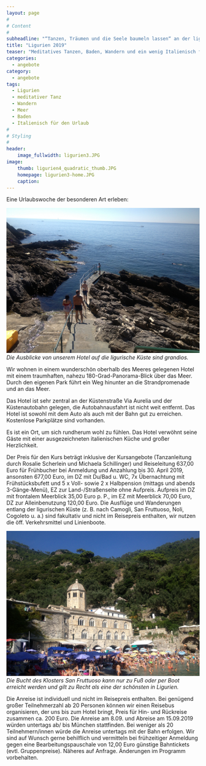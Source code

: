 ```yaml
---
layout: page
#
# Content
#
subheadline: "“Tanzen, Träumen und die Seele baumeln lassen“ an der ligurischen Riviera vom 8. bis 15. September 2019"
title: "Ligurien 2019"
teaser: "Meditatives Tanzen, Baden, Wandern und ein wenig Italienisch für den Urlaub lernen. <strong>Achtung: Die Reise findet vom 8. bis 15. September 2019 statt, das war vorher falsch angegeben</strong>"
categories:
  - angebote
category:
  - angebote
tags:
  - Ligurien
  - meditativer Tanz
  - Wandern
  - Meer
  - Baden
  - Italienisch für den Urlaub
#
# Styling
#
header:
    image_fullwidth: ligurien3.JPG
image:
    thumb: ligurien4_quadratic_thumb.JPG
    homepage: ligurien3-home.JPG
    caption:
---
```


Eine Urlaubswoche der besonderen Art erleben:

![Die Ausblicke von unserem Hotel auf die ligurische Küste sind grandios.](/images/ligurien4.JPG)
*Die Ausblicke von unserem Hotel auf die ligurische Küste sind grandios.*

Wir wohnen in einem wunderschön oberhalb des Meeres gelegenen Hotel mit einem traumhaften, nahezu 180-Grad-Panorama-Blick über das Meer. Durch den eigenen Park führt ein Weg hinunter an die Strandpromenade und an das Meer.

Das Hotel ist sehr zentral an der Küstenstraße Via Aurelia und der Küstenautobahn gelegen, die Autobahnausfahrt ist nicht weit entfernt. Das Hotel ist sowohl mit dem Auto als auch mit der Bahn gut zu erreichen. Kostenlose Parkplätze sind vorhanden.

Es ist ein Ort, um sich rundherum wohl zu fühlen. Das Hotel verwöhnt seine Gäste mit einer ausgezeichneten italienischen Küche und großer Herzlichkeit.

Der Preis für den Kurs beträgt inklusive der Kursangebote (Tanzanleitung durch Rosalie Scherlein und Michaela Schillinger) und Reiseleitung 637,00 Euro für Frühbucher bei Anmeldung und Anzahlung bis 30.
April 2019, ansonsten 677,00 Euro, im DZ mit Du/Bad u. WC, 7x Übernachtung mit Frühstücksbufett und 5 x Voll- sowie 2 x Halbpension (mittags und abends 3-Gänge-Menü), EZ zur Land-/Straßenseite ohne Aufpreis.
Aufpreis im DZ mit frontalem Meerblick 35,00 Euro p. P., im EZ mit Meerblick 70,00 Euro, DZ zur Alleinbenutzung 120,00 Euro. Die Ausflüge und Wanderungen entlang der ligurischen Küste (z. B. nach Camogli, San Fruttuoso, Noli, Cogoleto u. a.) sind fakultativ
und nicht im Reisepreis enthalten, wir nutzen die öff. Verkehrsmittel und Linienboote.

![Die Bucht des Klosters San Fruttuoso kann nur zu Fuß oder per Boot erreicht werden und gilt zu Recht als eine der schönsten in Ligurien.](/images/ligurien2.JPG)
*Die Bucht des Klosters San Fruttuoso kann nur zu Fuß oder per Boot erreicht werden und gilt zu Recht als eine der schönsten in Ligurien.*

Die Anreise ist individuell und nicht im Reisepreis enthalten. Bei genügend großer Teilnehmerzahl ab 20 Personen können wir einen Reisebus organisieren, der uns bis zum Hotel bringt, Preis für Hin- und Rückreise zusammen ca. 200 Euro. Die Anreise am 8.09. und
Abreise am 15.09.2019 würden untertags ab/ bis München stattfinden.
Bei weniger als 20 Teilnehmern/innen würde die Anreise untertags mit der Bahn erfolgen. Wir sind auf Wunsch gerne behilflich und vermitteln bei frühzeitiger Anmeldung gegen eine Bearbeitungspauschale von 12,00 Euro günstige Bahntickets (evtl. Gruppenpreise).
Näheres auf Anfrage.
Änderungen im Programm vorbehalten.

